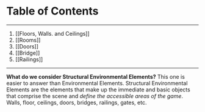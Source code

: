 # Table of Contents
---
1. [[Floors, Walls. and Ceilings]]
2. [[Rooms]]
3. [[Doors]]
4. [[Bridge]]
5. [[Railings]]
---
**What do we consider Structural Environmental Elements?**
This one is easier to answer than Environmental Elements. Structural Environmental Elements are the elements that make up the immediate and basic objects that comprise the scene and *define the accessible areas of the game*. Walls, floor, ceilings, doors, bridges, railings, gates, etc.
